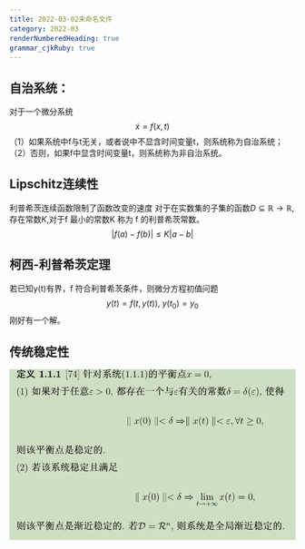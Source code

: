 ```yaml
---
title: 2022-03-02未命名文件 
category: 2022-03
renderNumberedHeading: true
grammar_cjkRuby: true
---
```



## 自治系统：
对于一个微分系统
$$\dot{x}=f(x,t)$$
（1）如果系统中f与t无关，或者说中不显含时间变量t，则系统称为自治系统；
（2）否则，如果f中显含时间变量t，则系统称为非自治系统。

## Lipschitz连续性
利普希茨连续函数限制了函数改变的速度
对于在实数集的子集的函数$D\subseteq\mathbb{R}\to\mathbb{R}$,存在常数$K$,对于f 最小的常数K 称为 f 的利普希茨常数。
$$|f(a)-f(b)|\leq{}K|a-b|$$

## 柯西-利普希茨定理
若已知y(t)有界，f 符合利普希茨条件，则微分方程初值问题
$$y(t)=f(t,y(t)),\ y(t_0)=y_0$$
刚好有一个解。

## 传统稳定性
![enter description here =x300](./images/1646225947261.png)

